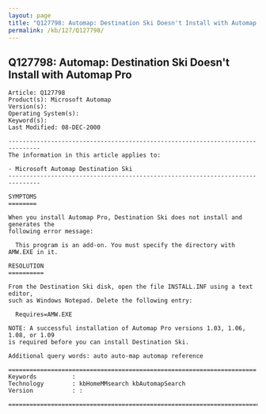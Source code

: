 ```yaml
---
layout: page
title: "Q127798: Automap: Destination Ski Doesn't Install with Automap Pro"
permalink: /kb/127/Q127798/
---
```


## Q127798: Automap: Destination Ski Doesn't Install with Automap Pro

	Article: Q127798
	Product(s): Microsoft Automap
	Version(s): 
	Operating System(s): 
	Keyword(s): 
	Last Modified: 08-DEC-2000
	
	-------------------------------------------------------------------------------
	The information in this article applies to:
	
	- Microsoft Automap Destination Ski 
	-------------------------------------------------------------------------------
	
	SYMPTOMS
	========
	
	When you install Automap Pro, Destination Ski does not install and generates the
	following error message:
	
	  This program is an add-on. You must specify the directory with AMW.EXE in it.
	
	RESOLUTION
	==========
	
	From the Destination Ski disk, open the file INSTALL.INF using a text editor,
	such as Windows Notepad. Delete the following entry:
	
	  Requires=AMW.EXE
	
	NOTE: A successful installation of Automap Pro versions 1.03, 1.06, 1.08, or 1.09
	is required before you can install Destination Ski.
	
	Additional query words: auto auto-map automap reference
	
	======================================================================
	Keywords          :  
	Technology        : kbHomeMMsearch kbAutomapSearch
	Version           : :
	
	=============================================================================
	
